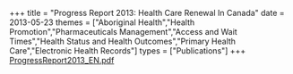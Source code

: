 +++
title = "Progress Report 2013: Health Care Renewal In Canada"
date = 2013-05-23
themes = ["Aboriginal Health","Health Promotion","Pharmaceuticals Management","Access and Wait Times","Health Status and Health Outcomes","Primary Health Care","Electronic Health Records"]
types = ["Publications"]
+++
[ProgressReport2013_EN.pdf](/files/ProgressReport2013_EN.pdf)
